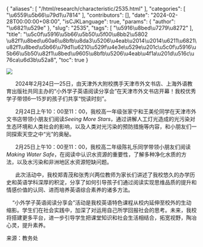 {
    "aliases": [
        "/html/research/characteristic/2535.html"
    ],
    "categories": [
        "\u6559\u5b66\u79d1\u7814"
    ],
    "contributors": [],
    "date": "2024-02-28T00:00:00+08:00",
    "isCJKLanguage": true,
    "params": {
        "author": "\u6821\u529e"
    },
    "slug": "2535",
    "tags": [
        "\u5916\u8bed\u7279\u8272"
    ],
    "title": "\u5c0f\u5916\u5b66\u5b50\u5f00\u8bb2\u5802 \u82f1\u8bed\u60a6\u8bfb\u8da3\u5206\u4eab\u2014\u2014\u6211\u6821\u82f1\u8bed\u5b66\u79d1\u6210\u529f\u4e3e\u529e\u201c\u5c0f\u5916\u5b66\u5b50\u82f1\u8bed\u9605\u8bfb\u5206\u4eab\u4f1a\u201d\u516c\u76ca\u6d3b\u52a8",
    "toc": true
}

![](https://cdn.tfls.online/mirror/full/9d23cc327ae9c9cf3be5622b91d719d6bdeaa288.jpg)




      2024年2月24日—25日，由天津外大附校携手天津市外文书店、上海外语教育出版社共同主办的“小外学子英语阅读分享会”在天津市外文书店开幕！我校优秀学子带领6—15岁的孩子们共享“悦读时刻”。




      2月24日上午10：00至11：00，我校高一年级张家宁和王美伦同学在天津市外文书店带领小朋友们阅读*Seeing More Stars*，通过讲解人工灯光造成的光污染对生态环境和人类社会的影响，以及人类对光污染的预防措施等内容，和小朋友们一同探索天空之中“光”的奥秘。




      2月25日上午10：00至11：00，我校高二年级陈礼乐同学带领小朋友们阅读*Making Water Safe*，在阅读中认识水资源的重要性，了解多种净化水质的方法，以及水污染和非洲地区水资源短缺问题。




      此次活动中，我校郑青茂和张秀兴两位教师为家长们讲述了我校悠久的办学历史和英语学科深厚的积淀，分享了如何引导孩子们通过阅读实现思维品质的提升和情感价值的认同、进而培养英语综合素养的诸多方法。




    “小外学子英语阅读分享会”活动是我校英语特色课程从校内延伸至校外的生动缩影。学生们在社会实践中，加深了对运用自己所学回报社会的思考。未来，我校将搭建更多平台，进一步引导学生把课堂知识和社会生活相结合，拓宽视野，陶冶心灵，提升素养。




  





来源：教务处


